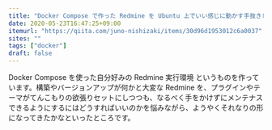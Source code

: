```yaml
---
title: "Docker Compose で作った Redmine を Ubuntu 上でいい感じに動かす手抜きレシピ"
date: 2020-05-23T16:47:25+09:00
itemurl: "https://qiita.com/juno-nishizaki/items/30d96d1953012c6a0037"
sites: ""
tags: ["docker"]
draft: false
---
```


Docker Compose を使った自分好みの Redmine 実行環境 というものを作っています。構築やバージョンアップが何かと大変な Redmine を、プラグインやテーマがてんこもりの欲張りセットにしつつも、なるべく手をかけずにメンテナスできるようにするにはどうすればいいのかを悩みながら、ようやくそれなりの形になってきたかなといったところです。